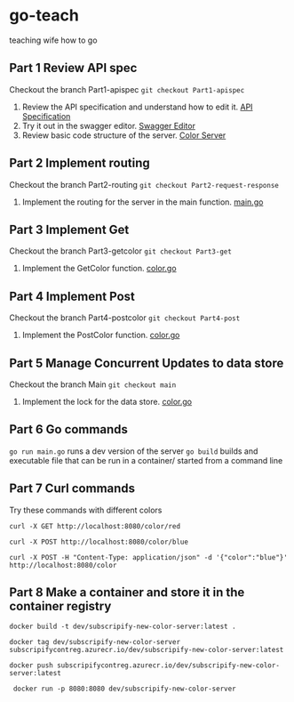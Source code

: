 # go-teach
teaching wife how to go

## Part 1 Review API spec
  Checkout the branch Part1-apispec `git checkout Part1-apispec`
  1. Review the API specification and understand how to edit it.
    [API Specification](api/colorserver.yaml)
  2. Try it out in the swagger editor.
    [Swagger Editor](https://editor.swagger.io/)
  3. Review basic code structure of the server.
    [Color Server](main.go)

## Part 2 Implement routing
  Checkout the branch Part2-routing `git checkout Part2-request-response`
  1. Implement the routing for the server in the main function.
    [main.go](main.go#L28)

## Part 3 Implement Get
  Checkout the branch Part3-getcolor `git checkout Part3-get`
  1. Implement the GetColor function.
    [color.go](color.go#L41)

## Part 4 Implement Post
  Checkout the branch Part4-postcolor `git checkout Part4-post`
  1. Implement the PostColor function.
    [color.go](color.go#L78)

## Part 5 Manage Concurrent Updates to data store
  Checkout the branch Main `git checkout main` 
  1. Implement the lock for the data store.
    [color.go](color.go#L78)

## Part 6 Go commands
`go run main.go` runs a dev version of the server
`go build` builds and executable file that can be run in a container/ started from a command line


## Part 7 Curl commands

Try these commands with different colors

`curl -X GET http://localhost:8080/color/red`

`curl -X POST http://localhost:8080/color/blue`

`curl -X POST -H "Content-Type: application/json" -d '{"color":"blue"}' http://localhost:8080/color`


## Part 8 Make a container and store it in the container registry

`docker build -t dev/subscripify-new-color-server:latest .`

`docker tag dev/subscripify-new-color-server subscripifycontreg.azurecr.io/dev/subscripify-new-color-server:latest`

`docker push subscripifycontreg.azurecr.io/dev/subscripify-new-color-server:latest`

` docker run -p 8080:8080 dev/subscripify-new-color-server`

